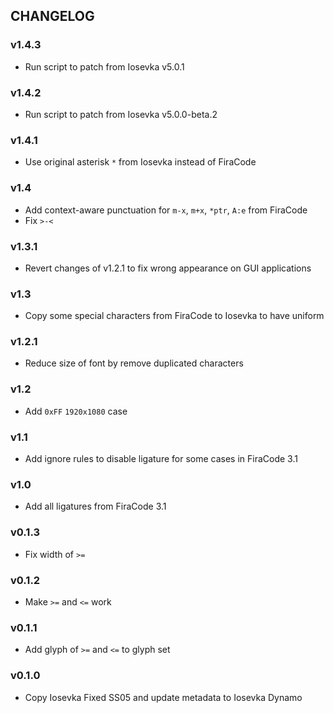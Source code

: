 ## CHANGELOG

### v1.4.3

* Run script to patch from Iosevka v5.0.1

### v1.4.2

* Run script to patch from Iosevka v5.0.0-beta.2

### v1.4.1

* Use original asterisk `*` from Iosevka instead of FiraCode

### v1.4

* Add context-aware punctuation for `m-x`, `m+x`, `*ptr`, `A:e` from FiraCode
* Fix `>-<`

### v1.3.1

* Revert changes of v1.2.1 to fix wrong appearance on GUI applications

### v1.3

* Copy some special characters from FiraCode to Iosevka to have uniform

### v1.2.1

* Reduce size of font by remove duplicated characters

### v1.2

* Add `0xFF` `1920x1080` case

### v1.1

* Add ignore rules to disable ligature for some cases in FiraCode 3.1

### v1.0

* Add all ligatures from FiraCode 3.1

### v0.1.3

* Fix width of `>=`

### v0.1.2

* Make `>=` and `<=` work

### v0.1.1

* Add glyph of `>=` and `<=` to glyph set

### v0.1.0

* Copy Iosevka Fixed SS05 and update metadata to Iosevka Dynamo
